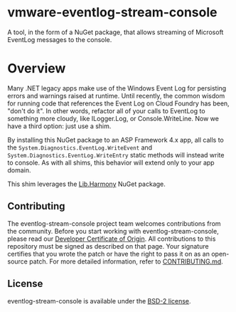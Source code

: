 # vmware-eventlog-stream-console
A tool, in the form of a NuGet package, that allows streaming of Microsoft EventLog messages to the console.

# Overview
Many .NET legacy apps make use of the Windows Event Log for persisting errors and warnings raised at runtime.  Until recently, the common wisdom for running code that references the Event Log on Cloud Foundry has been, "don't do it".  In other words, refactor all of your calls to EventLog to something more cloudy, like ILogger.Log, or Console.WriteLine.  Now we have a third option:  just use a shim.

By installing this NuGet package to an ASP Framework 4.x app, all calls to the `System.Diagnostics.EventLog.WriteEvent` and `System.Diagnostics.EventLog.WriteEntry` static methods will instead write to console.  As with all shims, this behavior will extend only to your app domain. 

This shim leverages the <a target="tab" href="https://github.com/pardeike/Harmony/wiki">Lib.Harmony</a> NuGet package.

## Contributing

The eventlog-stream-console project team welcomes contributions from the community. Before you start working with eventlog-stream-console, please
read our [Developer Certificate of Origin](https://cla.vmware.com/dco). All contributions to this repository must be
signed as described on that page. Your signature certifies that you wrote the patch or have the right to pass it on
as an open-source patch. For more detailed information, refer to [CONTRIBUTING.md](CONTRIBUTING.md).

## License

eventlog-stream-console is available under the [BSD-2 license](https://github.com/vmware/eventlog-stream-console/blob/master/LICENSE.txt).

